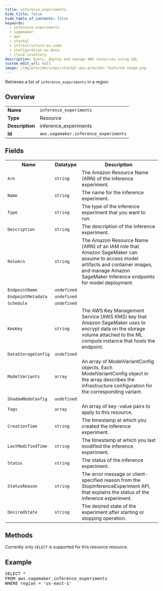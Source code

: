 ```yaml
---
title: inference_experiments
hide_title: false
hide_table_of_contents: false
keywords:
  - inference_experiments
  - sagemaker
  - aws
  - stackql
  - infrastructure-as-code
  - configuration-as-data
  - cloud inventory
description: Query, deploy and manage AWS resources using SQL
custom_edit_url: null
image: /img/providers/aws/stackql-aws-provider-featured-image.png
---
```

Retrieves a list of <code>inference_experiments</code> in a region

## Overview
<table><tbody>
<tr><td><b>Name</b></td><td><code>inference_experiments</code></td></tr>
<tr><td><b>Type</b></td><td>Resource</td></tr>
<tr><td><b>Description</b></td><td>inference_experiments</td></tr>
<tr><td><b>Id</b></td><td><code>aws.sagemaker.inference_experiments</code></td></tr>
</tbody></table>

## Fields
<table><tbody>
<tr><th>Name</th><th>Datatype</th><th>Description</th></tr>
<tr><td><code>Arn</code></td><td><code>string</code></td><td>The Amazon Resource Name (ARN) of the inference experiment.</td></tr>
<tr><td><code>Name</code></td><td><code>string</code></td><td>The name for the inference experiment.</td></tr>
<tr><td><code>Type</code></td><td><code>string</code></td><td>The type of the inference experiment that you want to run.</td></tr>
<tr><td><code>Description</code></td><td><code>string</code></td><td>The description of the inference experiment.</td></tr>
<tr><td><code>RoleArn</code></td><td><code>string</code></td><td>The Amazon Resource Name (ARN) of an IAM role that Amazon SageMaker can assume to access model artifacts and container images, and manage Amazon SageMaker Inference endpoints for model deployment.</td></tr>
<tr><td><code>EndpointName</code></td><td><code>undefined</code></td><td></td></tr>
<tr><td><code>EndpointMetadata</code></td><td><code>undefined</code></td><td></td></tr>
<tr><td><code>Schedule</code></td><td><code>undefined</code></td><td></td></tr>
<tr><td><code>KmsKey</code></td><td><code>string</code></td><td>The AWS Key Management Service (AWS KMS) key that Amazon SageMaker uses to encrypt data on the storage volume attached to the ML compute instance that hosts the endpoint.</td></tr>
<tr><td><code>DataStorageConfig</code></td><td><code>undefined</code></td><td></td></tr>
<tr><td><code>ModelVariants</code></td><td><code>array</code></td><td>An array of ModelVariantConfig objects. Each ModelVariantConfig object in the array describes the infrastructure configuration for the corresponding variant.</td></tr>
<tr><td><code>ShadowModeConfig</code></td><td><code>undefined</code></td><td></td></tr>
<tr><td><code>Tags</code></td><td><code>array</code></td><td>An array of key-value pairs to apply to this resource.</td></tr>
<tr><td><code>CreationTime</code></td><td><code>string</code></td><td>The timestamp at which you created the inference experiment.</td></tr>
<tr><td><code>LastModifiedTime</code></td><td><code>string</code></td><td>The timestamp at which you last modified the inference experiment.</td></tr>
<tr><td><code>Status</code></td><td><code>string</code></td><td>The status of the inference experiment.</td></tr>
<tr><td><code>StatusReason</code></td><td><code>string</code></td><td>The error message or client-specified reason from the StopInferenceExperiment API, that explains the status of the inference experiment.</td></tr>
<tr><td><code>DesiredState</code></td><td><code>string</code></td><td>The desired state of the experiment after starting or stopping operation.</td></tr>

</tbody></table>

## Methods
Currently only <code>SELECT</code> is supported for this resource resource.

## Example
<pre>
SELECT *<br/>FROM aws.sagemaker.inference_experiments<br/>WHERE region = 'us-east-1'
</pre>
